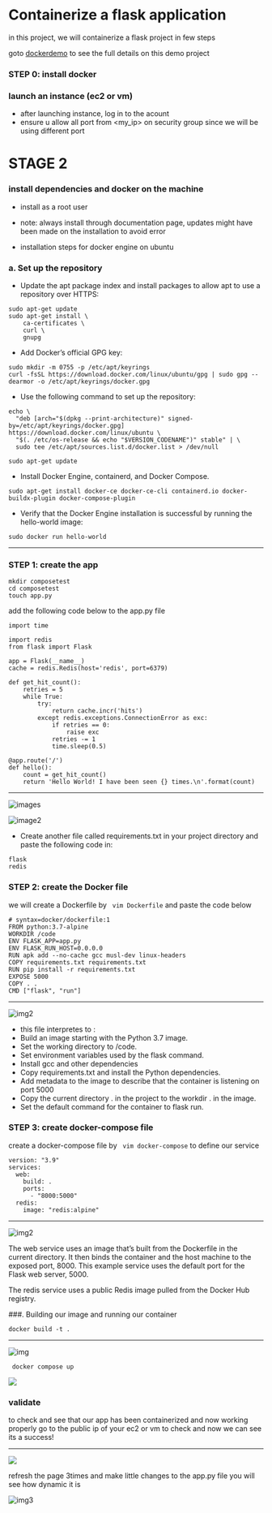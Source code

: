# Containerize a flask application
in this project, we will containerize a flask project in few steps

goto [dockerdemo](https://docs.docker.com/compose/gettingstarted/) to see the full details on this demo project


### STEP 0: install docker
### launch an instance (ec2 or vm)
- after launching instance, log in to the acount
- ensure u allow all port from <my_ip> on security group since we will be using different port

# STAGE 2
### install dependencies and docker on the machine

- install as a root user

- note: always install through documentation page, updates might have been made on the installation to avoid error

- installation steps for docker engine on ubuntu

### a. Set up the repository
- Update the apt package index and install packages to allow apt to use a repository over HTTPS:

```
sudo apt-get update
sudo apt-get install \
    ca-certificates \
    curl \
    gnupg
```

- Add Docker’s official GPG key:

```
sudo mkdir -m 0755 -p /etc/apt/keyrings
curl -fsSL https://download.docker.com/linux/ubuntu/gpg | sudo gpg --dearmor -o /etc/apt/keyrings/docker.gpg
```

- Use the following command to set up the repository:

```
echo \
  "deb [arch="$(dpkg --print-architecture)" signed-by=/etc/apt/keyrings/docker.gpg] https://download.docker.com/linux/ubuntu \
  "$(. /etc/os-release && echo "$VERSION_CODENAME")" stable" | \
  sudo tee /etc/apt/sources.list.d/docker.list > /dev/null
```


```
sudo apt-get update 
```

- Install Docker Engine, containerd, and Docker Compose.

```
sudo apt-get install docker-ce docker-ce-cli containerd.io docker-buildx-plugin docker-compose-plugin
```

- Verify that the Docker Engine installation is successful by running the hello-world image:

```
sudo docker run hello-world
```

***


### STEP 1: create the app

```
mkdir composetest
cd composetest
touch app.py
```

add the following code below to the app.py file
```
import time

import redis
from flask import Flask

app = Flask(__name__)
cache = redis.Redis(host='redis', port=6379)

def get_hit_count():
    retries = 5
    while True:
        try:
            return cache.incr('hits')
        except redis.exceptions.ConnectionError as exc:
            if retries == 0:
                raise exc
            retries -= 1
            time.sleep(0.5)

@app.route('/')
def hello():
    count = get_hit_count()
    return 'Hello World! I have been seen {} times.\n'.format(count)
```

***
![images](https://github.com/baraqheart/HandsOn/blob/fdd0df8fe0e3fb2e34eaf06cf863c7f1ef7d095c/python/Screenshot%20from%202023-03-13%2011-24-04.png)

![image2](https://github.com/baraqheart/HandsOn/blob/fdd0df8fe0e3fb2e34eaf06cf863c7f1ef7d095c/python/Screenshot%20from%202023-03-13%2011-28-50.png)

- Create another file called requirements.txt in your project directory and paste the following code in:

```
flask
redis
```

### STEP 2: create the Docker file 
we will create a Dockerfile by ` vim Dockerfile` and paste the code below

```
# syntax=docker/dockerfile:1
FROM python:3.7-alpine
WORKDIR /code
ENV FLASK_APP=app.py
ENV FLASK_RUN_HOST=0.0.0.0
RUN apk add --no-cache gcc musl-dev linux-headers
COPY requirements.txt requirements.txt
RUN pip install -r requirements.txt
EXPOSE 5000
COPY . .
CMD ["flask", "run"]
```

***
![img2](https://github.com/baraqheart/HandsOn/blob/fdd0df8fe0e3fb2e34eaf06cf863c7f1ef7d095c/python/Screenshot%20from%202023-03-13%2011-30-49.png)


- this file interpretes to :
- Build an image starting with the Python 3.7 image.
- Set the working directory to /code.
- Set environment variables used by the flask command.
- Install gcc and other dependencies
- Copy requirements.txt and install the Python dependencies.
- Add metadata to the image to describe that the container is listening on port 5000
- Copy the current directory . in the project to the workdir . in the image.
- Set the default command for the container to flask run.

### STEP 3: create docker-compose file

create a docker-compose file by ` vim docker-compose` to define our service

```
version: "3.9"
services:
  web:
    build: .
    ports:
      - "8000:5000"
  redis:
    image: "redis:alpine"
```

***

![img2](https://github.com/baraqheart/HandsOn/blob/fdd0df8fe0e3fb2e34eaf06cf863c7f1ef7d095c/python/Screenshot%20from%202023-03-13%2011-41-56.png)



The web service uses an image that’s built from the Dockerfile in the current directory.
It then binds the container and the host machine to the exposed port, 8000. 
This example service uses the default port for the Flask web server, 5000.

The redis service uses a public Redis image pulled from the Docker Hub registry.

###. Building our image and running our container

```
docker build -t .
```
***
![img](https://github.com/baraqheart/HandsOn/blob/fdd0df8fe0e3fb2e34eaf06cf863c7f1ef7d095c/python/Screenshot%20from%202023-03-13%2012-46-23.png)


```
 docker compose up
```
![](https://github.com/baraqheart/HandsOn/blob/fdd0df8fe0e3fb2e34eaf06cf863c7f1ef7d095c/python/Screenshot%20from%202023-03-13%2013-06-48.png)

### validate
to check and see that our app has been containerized and now working properly
go to the public ip of your ec2 or vm to check and now we can see its a success!

***
![](https://github.com/baraqheart/HandsOn/blob/fdd0df8fe0e3fb2e34eaf06cf863c7f1ef7d095c/python/Screenshot%20from%202023-03-13%2012-45-52.png)

refresh the page 3times and make little changes to the app.py file you will see how dynamic it is

![img3](https://github.com/baraqheart/HandsOn/blob/fdd0df8fe0e3fb2e34eaf06cf863c7f1ef7d095c/python/Screenshot%20from%202023-03-13%2013-05-49.png)


